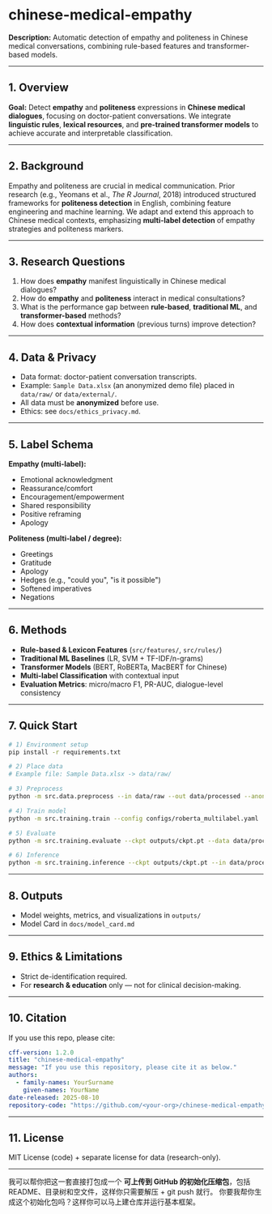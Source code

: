 
# chinese-medical-empathy

**Description:**
Automatic detection of empathy and politeness in Chinese medical conversations, combining rule-based features and transformer-based models.

---

## 1. Overview

**Goal:**
Detect **empathy** and **politeness** expressions in **Chinese medical dialogues**, focusing on doctor-patient conversations.
We integrate **linguistic rules**, **lexical resources**, and **pre-trained transformer models** to achieve accurate and interpretable classification.

---

## 2. Background

Empathy and politeness are crucial in medical communication.
Prior research (e.g., Yeomans et al., *The R Journal*, 2018) introduced structured frameworks for **politeness detection** in English, combining feature engineering and machine learning. We adapt and extend this approach to Chinese medical contexts, emphasizing **multi-label detection** of empathy strategies and politeness markers.

---

## 3. Research Questions

1. How does **empathy** manifest linguistically in Chinese medical dialogues?
2. How do **empathy** and **politeness** interact in medical consultations?
3. What is the performance gap between **rule-based**, **traditional ML**, and **transformer-based** methods?
4. How does **contextual information** (previous turns) improve detection?

---

## 4. Data & Privacy

* Data format: doctor-patient conversation transcripts.
* Example: `Sample Data.xlsx` (an anonymized demo file) placed in `data/raw/` or `data/external/`.
* All data must be **anonymized** before use.
* Ethics: see `docs/ethics_privacy.md`.

---

## 5. Label Schema

**Empathy (multi-label):**

* Emotional acknowledgment
* Reassurance/comfort
* Encouragement/empowerment
* Shared responsibility
* Positive reframing
* Apology

**Politeness (multi-label / degree):**

* Greetings
* Gratitude
* Apology
* Hedges (e.g., "could you", "is it possible")
* Softened imperatives
* Negations

---

## 6. Methods

* **Rule-based & Lexicon Features** (`src/features/`, `src/rules/`)
* **Traditional ML Baselines** (LR, SVM + TF-IDF/n-grams)
* **Transformer Models** (BERT, RoBERTa, MacBERT for Chinese)
* **Multi-label Classification** with contextual input
* **Evaluation Metrics**: micro/macro F1, PR-AUC, dialogue-level consistency

---

## 7. Quick Start

```bash
# 1) Environment setup
pip install -r requirements.txt

# 2) Place data
# Example file: Sample Data.xlsx -> data/raw/

# 3) Preprocess
python -m src.data.preprocess --in data/raw --out data/processed --anonymize

# 4) Train model
python -m src.training.train --config configs/roberta_multilabel.yaml

# 5) Evaluate
python -m src.training.evaluate --ckpt outputs/ckpt.pt --data data/processed/dev.jsonl

# 6) Inference
python -m src.training.inference --ckpt outputs/ckpt.pt --in data/processed/test.jsonl --out outputs/preds.jsonl
```

---

## 8. Outputs

* Model weights, metrics, and visualizations in `outputs/`
* Model Card in `docs/model_card.md`

---

## 9. Ethics & Limitations

* Strict de-identification required.
* For **research & education** only — not for clinical decision-making.

---

## 10. Citation

If you use this repo, please cite:

```yaml
cff-version: 1.2.0
title: "chinese-medical-empathy"
message: "If you use this repository, please cite it as below."
authors:
  - family-names: YourSurname
    given-names: YourName
date-released: 2025-08-10
repository-code: "https://github.com/<your-org>/chinese-medical-empathy"
```

---

## 11. License

MIT License (code) + separate license for data (research-only).

---

我可以帮你把这一套直接打包成一个 **可上传到 GitHub 的初始化压缩包**，包括 README、目录树和空文件，这样你只需要解压 + git push 就行。
你要我帮你生成这个初始化包吗？这样你可以马上建仓库并运行基本框架。
